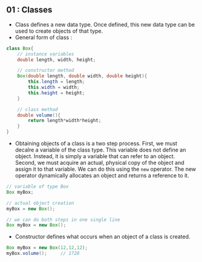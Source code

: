 ## 01 : Classes
- Class defines a new data type. Once defined, this new data type can be used to create objects of that type.
- General form of class : 

```java
class Box{
    // instance variables 
    double length, width, height;

    // constructor method
    Box(double length, double width, double height){
        this.length = length;
        this.width = width;
        this.height = height;
    }

    // class method
    double volume(){
        return length*width*height;
    }
}
```
- Obtaining objects of a class is a two step process. First, we must decalre a variable of the class type. This variable does not define an object. Instead, it is simply a variable that can refer to an object. Second, we must acquire an actual, physical copy of the object and assign it to that variable. We can do this using the `new` operator. The new operator dynamically allocates an object and returns a reference to it. 

```java
// variable of type Box
Box myBox;

// actual object creation
myBox = new Box();

// we can do both steps in one single line
Box myBox = new Box();
```
- Constructor defines what occurs when an object of a class is created. 

```java
Box myBox = new Box(12,12,12);
myBox.volume();     // 1728
```